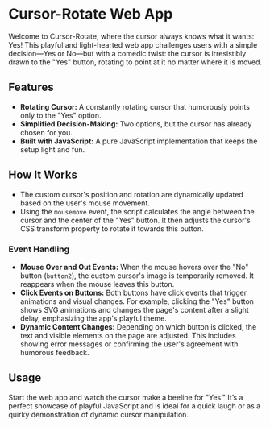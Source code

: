 # Cursor-Rotate Web App

Welcome to Cursor-Rotate, where the cursor always knows what it wants: Yes! This playful and light-hearted web app challenges users with a simple decision—Yes or No—but with a comedic twist: the cursor is irresistibly drawn to the "Yes" button, rotating to point at it no matter where it is moved.

## Features

- **Rotating Cursor:** A constantly rotating cursor that humorously points only to the "Yes" option.
- **Simplified Decision-Making:** Two options, but the cursor has already chosen for you.
- **Built with JavaScript:** A pure JavaScript implementation that keeps the setup light and fun.

## How It Works

- The custom cursor's position and rotation are dynamically updated based on the user's mouse movement.
- Using the `mousemove` event, the script calculates the angle between the cursor and the center of the "Yes" button. It then adjusts the cursor's CSS transform property to rotate it towards this button.

### Event Handling
- **Mouse Over and Out Events:** When the mouse hovers over the "No" button (`button2`), the custom cursor's image is temporarily removed. It reappears when the mouse leaves this button.
- **Click Events on Buttons:** Both buttons have click events that trigger animations and visual changes. For example, clicking the "Yes" button shows SVG animations and changes the page's content after a slight delay, emphasizing the app's playful theme.
- **Dynamic Content Changes:** Depending on which button is clicked, the text and visible elements on the page are adjusted. This includes showing error messages or confirming the user's agreement with humorous feedback.

## Usage

Start the web app and watch the cursor make a beeline for "Yes." It’s a perfect showcase of playful JavaScript and is ideal for a quick laugh or as a quirky demonstration of dynamic cursor manipulation.
